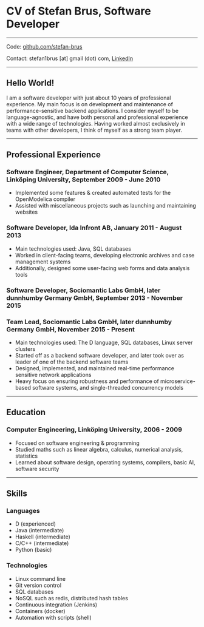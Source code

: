 # CV of Stefan Brus, Software Developer

----

Code: [github.com/stefan-brus](https://github.com/stefan-brus)

Contact: stefan1brus [at] gmail (dot) com, [LinkedIn](https://www.linkedin.com/in/stefan-brus-95b27a161/)

----

## Hello World!

I am a software developer with just about 10 years of professional experience.
My main focus is on development and maintenance of performance-sensitive backend applications.
I consider myself to be language-agnostic, and have both personal and professional experience
with a wide range of technologies.
Having worked almost exclusively in teams with other developers, I think of myself
as a strong team player.

----

## Professional Experience

### Software Engineer, Department of Computer Science, Linköping University, September 2009 - June 2010

- Implemented some features & created automated tests for the OpenModelica compiler
- Assisted with miscellaneous projects such as launching and maintaining websites

### Software Developer, Ida Infront AB, January 2011 - August 2013

- Main technologies used: Java, SQL databases
- Worked in client-facing teams, developing electronic archives and case management systems
- Additionally, designed some user-facing web forms and data analysis tools

### Software Developer, Sociomantic Labs GmbH, later dunnhumby Germany GmbH, September 2013 - November 2015

### Team Lead, Sociomantic Labs GmbH, later dunnhumby Germany GmbH, November 2015 - Present

- Main technologies used: The D language, SQL databases, Linux server clusters
- Started off as a backend software developer, and later took over as leader of one of the backend software teams
- Designed, implemented, and maintained real-time performance sensitive network applications
- Heavy focus on ensuring robustness and performance of microservice-based software systems, and single-threaded concurrency models

----

## Education

### Computer Engineering, Linköping University, 2006 - 2009

- Focused on software engineering & programming
- Studied maths such as linear algebra, calculus, numerical analysis, statistics
- Learned about software design, operating systems, compilers, basic AI, software security

----

## Skills

### Languages

- D (experienced)
- Java (intermediate)
- Haskell (intermediate)
- C/C++ (intermediate)
- Python (basic)

### Technologies

- Linux command line
- Git version control
- SQL databases
- NoSQL such as redis, distributed hash tables
- Continuous integration (Jenkins)
- Containers (docker)
- Automation with scripts (shell)
